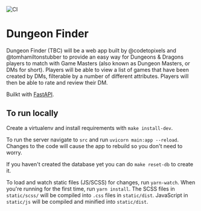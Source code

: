![CI](https://github.com/tomhamiltonstubber/dungeon-finder/workflows/CI/badge.svg)

# Dungeon Finder

Dungeon Finder (TBC) will be a web app built by @codetopixels and @tomhamiltonstubber to provide an easy way for 
Dungeons & Dragons players to match with Game Masters (also known as Dungeon Masters, or DMs for short). 
Players will be able to view a list of games that have been created by DMs, filterable by a number of 
different attributes. Players will then be able to rate and review their DM.

Builkt with [FastAPI](https://fastapi.tiangolo.com/).

## To run locally

Create a virtualenv and install requirements with `make install-dev`.

To run the server navigate to `src` and run `uvicorn main:app --reload`. Changes to the code 
will cause the app to rebuild so you don't need to worry.

If you haven't created the database yet you can do `make reset-db` to create it.

To load and watch static files (JS/SCSS) for changes, run `yarn-watch`. When you're running for the first time, run 
`yarn install`. The SCSS files in `static/scss/` will be compiled into `.css` files in `static/dist`. JavaScript in `static/js` 
will be compiled and minified into `static/dist`.
